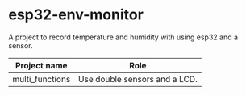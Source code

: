 # esp32-env-monitor

A project to record temperature and humidity with using esp32 and a sensor.

Project name | Role
------------ | ----
multi_functions | Use double sensors and a LCD.

